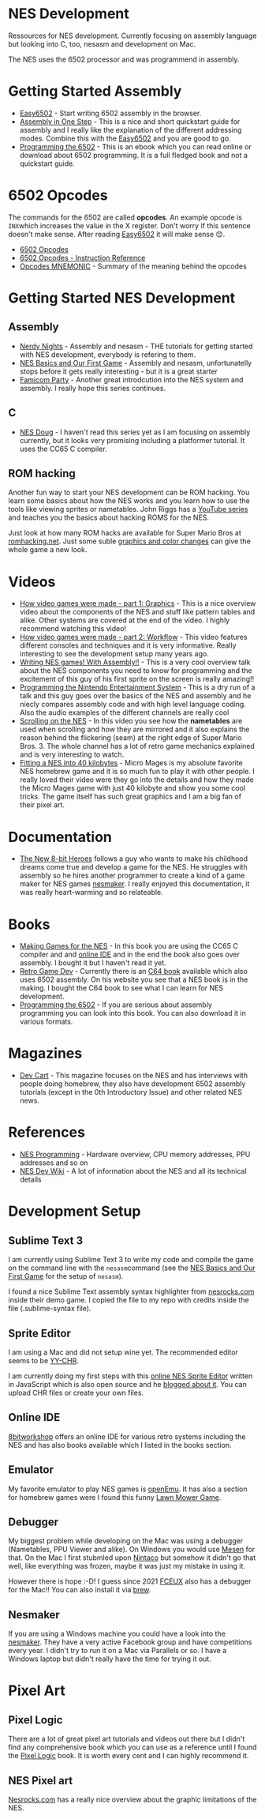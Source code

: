# NES Development
Ressources for NES development. Currently focusing on assembly language but looking into C, too, nesasm and development on Mac.

The NES uses the 6502 processor and was programmend in assembly.

# Getting Started Assembly
* [Easy6502](https://skilldrick.github.io/easy6502/) - Start writing 6502 assembly in the browser.
* [Assembly in One Step](http://nesdev.com/6502guid.txt) - This is a nice and short quickstart guide for assembly and I really like the explanation of the different addressing modes. Combine this with the [Easy6502](https://skilldrick.github.io/easy6502/) and you are good to go. 
* [Programming the 6502](https://archive.org/details/Programming_the_6502_OCR/page/n51/mode/2up) - This is an ebook which you can read online or download about 6502 programming. It is a full fledged book and not a quickstart guide.

# 6502 Opcodes
The commands for the 6502 are called **opcodes**. An example opcode is ```INX```which increases the value in the X register. Don't worry if this sentence doesn't make sense. After reading [Easy6502](https://skilldrick.github.io/easy6502/) it will make sense 😊.
* [6502 Opcodes](http://www.6502.org/tutorials/6502opcodes.html)
* [6502 Opcodes - Instruction Reference](http://www.obelisk.me.uk/6502/reference.html)
* [Opcodes MNEMONIC](./overview-opcodes-6502-alphabetical.md) - Summary of the meaning behind the opcodes

# Getting Started NES Development
## Assembly
* [Nerdy Nights](https://nerdy-nights.nes.science/) - Assembly and nesasm - THE tutorials for getting started with NES development, everybody is refering to them.
* [NES Basics and Our First Game](http://thevirtualmountain.com/nes/2017/03/06/getting-started-with-nes-game-development.html) - Assembly and nesasm, unfortunatelly stops before it gets really interesting - but it is a great starter
* [Famicom Party](https://book.famicom.party/) - Another great introdcution into the NES system and assembly. I really hope this series continues.
## C
* [NES Doug](https://nesdoug.com/) - I haven't read this series yet as I am focusing on assembly currently, but it looks very promising including a platformer tutorial. It uses the CC65 C compiler.

## ROM hacking
Another fun way to start your NES development can be ROM hacking. You learn some basics about how the NES works and you learn how to use the tools like viewing sprites or nametables. John Riggs has a [YouTube series](https://www.youtube.com/playlist?list=PLsOTz-tlvayLmYmgreE4q1w0E6rN29T4p) and teaches you the basics about hacking ROMS for the NES.

Just look at how many ROM hacks are available for Super Mario Bros at [romhacking.net](https://www.romhacking.net/games/709/). Just some suble [graphics and color changes](https://www.romhacking.net/hacks/5927/) can give the whole game a new look.

# Videos
* [How video games were made - part 1: Graphics](https://www.youtube.com/watch?v=jqyC_S56B3k) - This is a nice overview video about the components of the NES and stuff like pattern tables and alike. Other systems are covered at the end of the video. I highly recommend watching this video!
* [How video games were made - part 2: Workflow](https://www.youtube.com/watch?v=Yo7UkkGC1AY) - This video features different consoles and techniques and it is very informative. Really interesting to see the development setup many years ago.
* [Writing NES games! With Assembly!!](https://www.youtube.com/watch?v=kXbMCKMJXXQ) - This is a very cool overview talk about the NES components you need to know for programming and the excitement of this guy of his first sprite on the screen is really amazing!!
* [Programming the Nintendo Entertainment System](https://www.youtube.com/watch?v=XT95C4fT6zA) - This is a dry run of a talk and this guy goes over the basics of the NES and assembly and he niecly compares assembly code and with high level language coding. Also the audio examples of the different channels are really cool
* [Scrolling on the NES](https://www.youtube.com/watch?v=wfrNnwJrujw) - In this video you see how the **nametables** are used when scrolling and how they are mirrored and it also explains the reason behind the flickering (seam) at the right edge of Super Mario Bros. 3. The whole channel has a lot of retro game mechanics explained and is very interesting to watch.
* [Fitting a NES into 40 kilobytes](https://www.youtube.com/watch?v=ZWQ0591PAxM) - Micro Mages is my absolute favorite NES homebrew game and it is so much fun to play it with other people. I really loved their video were they go into the details and how they made the Micro Mages game with just 40 kilobyte and show you some cool tricks. The game itself has such great graphics and I am a big fan of their pixel art.

# Documentation
* [The New 8-bit Heroes](https://www.youtube.com/c/TheNew8bitHeroes) follows a guy who wants to make his childhood dreams come true and develop a game for the NES. He struggles with assembly so he hires another programmer to create a kind of a game maker for NES games [nesmaker](https://www.thenew8bitheroes.com). I really enjoyed this documentation, it was really heart-warming and so relateable. 

# Books
* [Making Games for the NES](https://www.amazon.com/Making-Games-NES-Steven-Hugg-ebook/dp/B07VVJ15JJ/) - In this book you are using the CC65 C compiler and and [online IDE](http://8bitworkshop.com/) and in the end the book also goes over assembly. I bought it but I haven't read it yet.
* [Retro Game Dev](https://www.retrogamedev.com/) - Currently there is an [C64 book](https://www.retrogamedev.com/c64edition) available which also uses 6502 assembly. On his website you see that a NES book is in the making. I bought the C64 book to see what I can learn for NES development.
* [Programming the 6502](https://archive.org/details/Programming_the_6502_OCR/mode/2up) - If you are serious about assembly programming you can look into this book. You can also download it in various formats.

# Magazines
* [Dev Cart](https://www.amazon.com/Dev-Cart-Special-Introductory-Issue/dp/1724948008/) - This magazine focuses on the NES and has interviews with people doing homebrew, they also have development 6502 assembly tutorials (except in the 0th Introductory Issue) and other related NES news.

# References
* [NES Programming](https://en.wikibooks.org/wiki/NES_Programming) - Hardware overview, CPU memory addresses, PPU addresses and so on
* [NES Dev Wiki](http://wiki.nesdev.com/w/index.php/Nesdev_Wiki) - A lot of information about the NES and all its technical details

# Development Setup
## Sublime Text 3
I am currently using Sublime Text 3 to write my code and compile the game on the command line with the ```nesasm```command (see the [NES Basics and Our First Game](http://thevirtualmountain.com/nes/2017/03/08/nes-basics-and-our-first-game.html) for the setup of ```nesasm```). 

I found a nice Sublime Text assembly syntax highlighter from [nesrocks.com](https://nesrocks.com/blog/nes-homebrew-source-code/#more-412) inside their demo game. I copied the file to my repo with credits inside the file (.sublime-syntax file).

## Sprite Editor
I am using a Mac and did not setup wine yet. The recommended editor seems to be [YY-CHR](https://www.smwcentral.net/?p=section&a=details&id=22338). 

I am currently doing my first steps with this [online NES Sprite Editor](https://erikonarheim.com/NES-Sprite-Editor/) written in JavaScript which is also open source and he [blogged about it](https://erikonarheim.com/posts/nes-sprite-editor). You can upload CHR files or create your own files.

## Online IDE
[8bitworkshop](https://8bitworkshop.com/) offers an online IDE for various retro systems including the NES and has also books available which I listed in the books section.

## Emulator
My favorite emulator to play NES games is [openEmu](http://openemu.org). It has also a section for homebrew games were I found this funny [Lawn Mower Game](https://retroachievements.org/game/12819).

## Debugger
My biggest problem while developing on the Mac was using a debugger (Nametables, PPU Viewer and alike). On Windows you would use [Mesen](https://www.mesen.ca) for that. On the Mac I first stubmled upon [Nintaco](https://nintaco.com/screenshots.html) but somehow it didn't go that well, like everything was frozen, maybe it was just my mistake in using it.

However there is hope :-D! I guess since 2021 [FCEUX](http://fceux.com/web/home.html) also has a debugger for the Mac!! You can also install it via [brew](https://formulae.brew.sh/formula/fceux).

## Nesmaker
If you are using a Windows machine you could have a look into the [nesmaker](https://www.thenew8bitheroes.com). They have a very active Facebook group and have competitions every year. I didn't try to run it on a Mac via Parallels or so. I have a Windows laptop but didn't really have the time for trying it out.

# Pixel Art
## Pixel Logic
There are a lot of great pixel art tutorials and videos out there but I didn't find any comprehensive book which you can use as a reference until I found the [Pixel Logic](https://pixellogicbook.com/) book. It is worth every cent and I can highly recommend it.

## NES Pixel art
[Nesrocks.com](https://nesrocks.com/blog/nes-graphics/) has a really nice overview about the graphic limitations of the NES.
